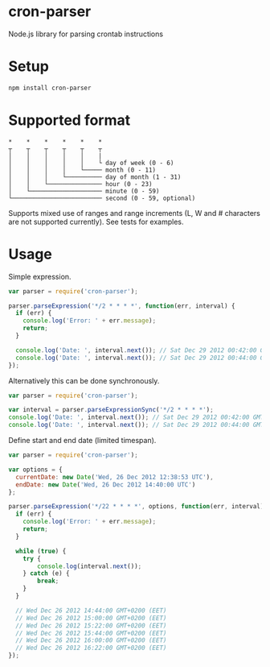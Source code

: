 cron-parser
================

Node.js library for parsing crontab instructions

Setup
========
```bash
npm install cron-parser
```

Supported format
========

```
*    *    *    *    *    *
┬    ┬    ┬    ┬    ┬    ┬
│    │    │    │    │    |
│    │    │    │    │    └ day of week (0 - 6)
│    │    │    │    └───── month (0 - 11)
│    │    │    └────────── day of month (1 - 31)
│    │    └─────────────── hour (0 - 23)
│    └──────────────────── minute (0 - 59)
└───────────────────────── second (0 - 59, optional)
```

Supports mixed use of ranges and range increments (L, W and # characters are not supported currently). See tests for examples.

Usage
========

Simple expression.

```javascript
var parser = require('cron-parser');

parser.parseExpression('*/2 * * * *', function(err, interval) {
  if (err) {
    console.log('Error: ' + err.message);
    return;
  }

  console.log('Date: ', interval.next()); // Sat Dec 29 2012 00:42:00 GMT+0200 (EET)
  console.log('Date: ', interval.next()); // Sat Dec 29 2012 00:44:00 GMT+0200 (EET)
});
```
Alternatively this can be done synchronously.

```javascript
var parser = require('cron-parser');

var interval = parser.parseExpressionSync('*/2 * * * *');
console.log('Date: ', interval.next()); // Sat Dec 29 2012 00:42:00 GMT+0200 (EET)
console.log('Date: ', interval.next()); // Sat Dec 29 2012 00:44:00 GMT+0200 (EET)
```

Define start and end date (limited timespan).

```javascript
var parser = require('cron-parser');

var options = {
  currentDate: new Date('Wed, 26 Dec 2012 12:38:53 UTC'),
  endDate: new Date('Wed, 26 Dec 2012 14:40:00 UTC')
};

parser.parseExpression('*/22 * * * *', options, function(err, interval) {
  if (err) {
    console.log('Error: ' + err.message);
    return;
  }

  while (true) {
    try {
  		console.log(interval.next());
  	} catch (e) {
  		break;
  	}
  }

  // Wed Dec 26 2012 14:44:00 GMT+0200 (EET)
  // Wed Dec 26 2012 15:00:00 GMT+0200 (EET)
  // Wed Dec 26 2012 15:22:00 GMT+0200 (EET)
  // Wed Dec 26 2012 15:44:00 GMT+0200 (EET)
  // Wed Dec 26 2012 16:00:00 GMT+0200 (EET)
  // Wed Dec 26 2012 16:22:00 GMT+0200 (EET)
});
```
